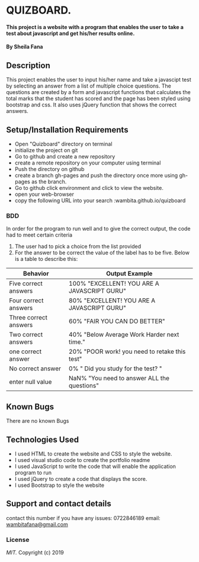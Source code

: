 # QUIZBOARD.
#### This project is a website with  a program that enables the user to take a test about javascript and get his/her results online.
#### By **Sheila Fana**
## Description
This project enables the user to input his/her name and take a javascipt test by selecting an answer from a list of multiple choice questions. The questions are created by a form and  javascript functions that calculates the total marks that the student has scored and the page has been styled using bootstrap and css. It also uses jQuery function  that shows the correct answers.  

## Setup/Installation Requirements  
* Open "Quizboard" directory on terminal 
* initialize the project on git
* Go to github and create a new repository
* create a remote repository on your computer using terminal
* Push the directory on github
* create a branch gh-pages and push the directory once more using gh-pages as the branch.
* Go to github click environment and click to view the website.
* open your web-browser
* copy the following URL into your search :wambita.github.io/quizboard
### BDD
In order for the program to run well and to give the correct output, the code had to meet certain criteria
1. The user had to pick a choice from the list provided 
2. For the answer to be correct the value of the label has to be five.
Below is a table to describe this:

Behavior                |  Output Example
------------------------| ---------------
Five correct answers    | 100% "EXCELLENT! YOU ARE A JAVASCRIPT GURU"
Four correct answers    | 80%  "EXCELLENT! YOU ARE A JAVASCRIPT GURU"
Three correct answers   | 60%  "FAIR YOU CAN DO BETTER"
Two correct answers     | 40%  "Below Average Work Harder next time."
one  correct answer     | 20%  "POOR work! you need to retake this test"
No correct answer       | 0%   " Did you study for the test? "
enter null value        |NaN%  "You need to answer ALL the questions"
## Known Bugs
There are no known Bugs
## Technologies Used
* I used HTML to create the website and CSS to style the website.
* I used visual studio code to create the portfolio readme 
* I used JavaScript to write the code that will enable the application program to run
* I used jQuery to create a code that displays the score.
* I used Bootstrap to style the website
## Support and contact details
contact this number if you have any issues: 0722846189
email: wambitafana@gmail.com
### License
*MIT.*
Copyright (c) 2019
